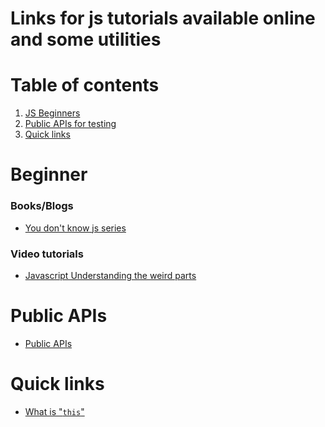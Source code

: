 # Links for  js tutorials available online and some utilities


Table of contents
=================

1. [JS Beginners](#Beginner)
2. [Public APIs for testing](#Public-APIs) 
3. [Quick links](#quick-lins)


Beginner
=================
### Books/Blogs
- [You don't know js series](https://github.com/getify/You-Dont-Know-JS)
### Video tutorials
- [Javascript Understanding the weird parts](https://www.youtube.com/watch?v=Bv_5Zv5c-Ts)


Public APIs 
=================
- [Public APIs](https://github.com/toddmotto/public-apis/)


Quick links
=================
- [What is "`this`"](https://github.com/getify/You-Dont-Know-JS/blob/master/this%20%26%20object%20prototypes/ch2.md)
